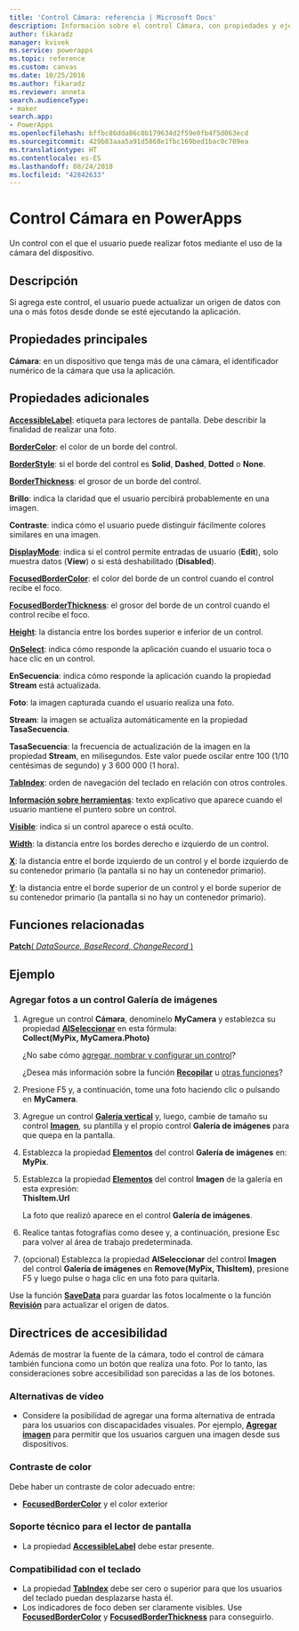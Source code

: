 ```yaml
---
title: 'Control Cámara: referencia | Microsoft Docs'
description: Información sobre el control Cámara, con propiedades y ejemplos
author: fikaradz
manager: kvivek
ms.service: powerapps
ms.topic: reference
ms.custom: canvas
ms.date: 10/25/2016
ms.author: fikaradz
ms.reviewer: anneta
search.audienceType:
- maker
search.app:
- PowerApps
ms.openlocfilehash: bffbc86dda86c0b179634d2f59e0fb4f5d063ecd
ms.sourcegitcommit: 429b83aaa5a91d5868e1fbc169bed1bac0c709ea
ms.translationtype: HT
ms.contentlocale: es-ES
ms.lasthandoff: 08/24/2018
ms.locfileid: "42842633"
---
```

# <a name="camera-control-in-powerapps"></a>Control Cámara en PowerApps
Un control con el que el usuario puede realizar fotos mediante el uso de la cámara del dispositivo.

## <a name="description"></a>Descripción
Si agrega este control, el usuario puede actualizar un origen de datos con una o más fotos desde donde se esté ejecutando la aplicación.

## <a name="key-properties"></a>Propiedades principales
**Cámara**: en un dispositivo que tenga más de una cámara, el identificador numérico de la cámara que usa la aplicación.

## <a name="additional-properties"></a>Propiedades adicionales
**[AccessibleLabel](properties-accessibility.md)**: etiqueta para lectores de pantalla. Debe describir la finalidad de realizar una foto.

**[BorderColor](properties-color-border.md)**: el color de un borde del control.

**[BorderStyle](properties-color-border.md)**: si el borde del control es **Solid**, **Dashed**, **Dotted** o **None**.

**[BorderThickness](properties-color-border.md)**: el grosor de un borde del control.

**Brillo**: indica la claridad que el usuario percibirá probablemente en una imagen.

**Contraste**: indica cómo el usuario puede distinguir fácilmente colores similares en una imagen.

**[DisplayMode](properties-core.md)**: indica si el control permite entradas de usuario (**Edit**), solo muestra datos (**View**) o si está deshabilitado (**Disabled**).

**[FocusedBorderColor](properties-color-border.md)**: el color del borde de un control cuando el control recibe el foco.

**[FocusedBorderThickness](properties-color-border.md)**: el grosor del borde de un control cuando el control recibe el foco.

**[Height](properties-size-location.md)**: la distancia entre los bordes superior e inferior de un control.

**[OnSelect](properties-core.md)**: indica cómo responde la aplicación cuando el usuario toca o hace clic en un control.

**EnSecuencia**: indica cómo responde la aplicación cuando la propiedad **Stream** está actualizada.

**Foto**: la imagen capturada cuando el usuario realiza una foto.

**Stream**: la imagen se actualiza automáticamente en la propiedad **TasaSecuencia**.

**TasaSecuencia**: la frecuencia de actualización de la imagen en la propiedad **Stream**, en milisegundos.  Este valor puede oscilar entre 100 (1/10 centésimas de segundo) y 3 600 000 (1 hora).

**[TabIndex](properties-accessibility.md)**: orden de navegación del teclado en relación con otros controles.

**[Información sobre herramientas](properties-core.md)**: texto explicativo que aparece cuando el usuario mantiene el puntero sobre un control.

**[Visible](properties-core.md)**: indica si un control aparece o está oculto.

**[Width](properties-size-location.md)**: la distancia entre los bordes derecho e izquierdo de un control.

**[X](properties-size-location.md)**: la distancia entre el borde izquierdo de un control y el borde izquierdo de su contenedor primario (la pantalla si no hay un contenedor primario).

**[Y](properties-size-location.md)**: la distancia entre el borde superior de un control y el borde superior de su contenedor primario (la pantalla si no hay un contenedor primario).

## <a name="related-functions"></a>Funciones relacionadas
[**Patch**( *DataSource*, *BaseRecord*, *ChangeRecord* )](../functions/function-patch.md)

## <a name="example"></a>Ejemplo
### <a name="add-photos-to-an-image-gallery-control"></a>Agregar fotos a un control Galería de imágenes
1. Agregue un control **Cámara**, denomínelo **MyCamera** y establezca su propiedad **[AlSeleccionar](properties-core.md)** en esta fórmula:<br>
   **Collect(MyPix, MyCamera.Photo)**

    ¿No sabe cómo [agregar, nombrar y configurar un control](../add-configure-controls.md)?

    ¿Desea más información sobre la función **[Recopilar](../functions/function-clear-collect-clearcollect.md)** u [otras funciones](../formula-reference.md)?
2. Presione F5 y, a continuación, tome una foto haciendo clic o pulsando en **MyCamera**.
3. Agregue un control **[Galería vertical](control-gallery.md)** y, luego, cambie de tamaño su control **[Imagen](control-image.md)**, su plantilla y el propio control **Galería de imágenes** para que quepa en la pantalla.
4. Establezca la propiedad **[Elementos](properties-core.md)** del control **Galería de imágenes** en:<br>**MyPix**.
5. Establezca la propiedad **[Elementos](properties-visual.md)** del control **Imagen** de la galería en esta expresión:<br>
   **ThisItem.Url**

    La foto que realizó aparece en el control **Galería de imágenes**.
6. Realice tantas fotografías como desee y, a continuación, presione Esc para volver al área de trabajo predeterminada.
7. (opcional) Establezca la propiedad **AlSeleccionar** del control **Imagen** del control **Galería de imágenes** en **Remove(MyPix, ThisItem)**, presione F5 y luego pulse o haga clic en una foto para quitarla.

Use la función **[SaveData](../functions/function-savedata-loaddata.md)** para guardar las fotos localmente o la función **[Revisión](../functions/function-patch.md)** para actualizar el origen de datos.


## <a name="accessibility-guidelines"></a>Directrices de accesibilidad
Además de mostrar la fuente de la cámara, todo el control de cámara también funciona como un botón que realiza una foto. Por lo tanto, las consideraciones sobre accesibilidad son parecidas a las de los botones.

### <a name="video-alternatives"></a>Alternativas de vídeo
* Considere la posibilidad de agregar una forma alternativa de entrada para los usuarios con discapacidades visuales. Por ejemplo, **[Agregar imagen](control-add-picture.md)** para permitir que los usuarios carguen una imagen desde sus dispositivos.

### <a name="color-contrast"></a>Contraste de color
Debe haber un contraste de color adecuado entre:
* **[FocusedBorderColor](properties-color-border.md)** y el color exterior

### <a name="screen-reader-support"></a>Soporte técnico para el lector de pantalla
* La propiedad **[AccessibleLabel](properties-accessibility.md)** debe estar presente.

### <a name="keyboard-support"></a>Compatibilidad con el teclado
* La propiedad **[TabIndex](properties-accessibility.md)** debe ser cero o superior para que los usuarios del teclado puedan desplazarse hasta él.
* Los indicadores de foco deben ser claramente visibles. Use **[FocusedBorderColor](properties-color-border.md)** y **[FocusedBorderThickness](properties-color-border.md)** para conseguirlo.
